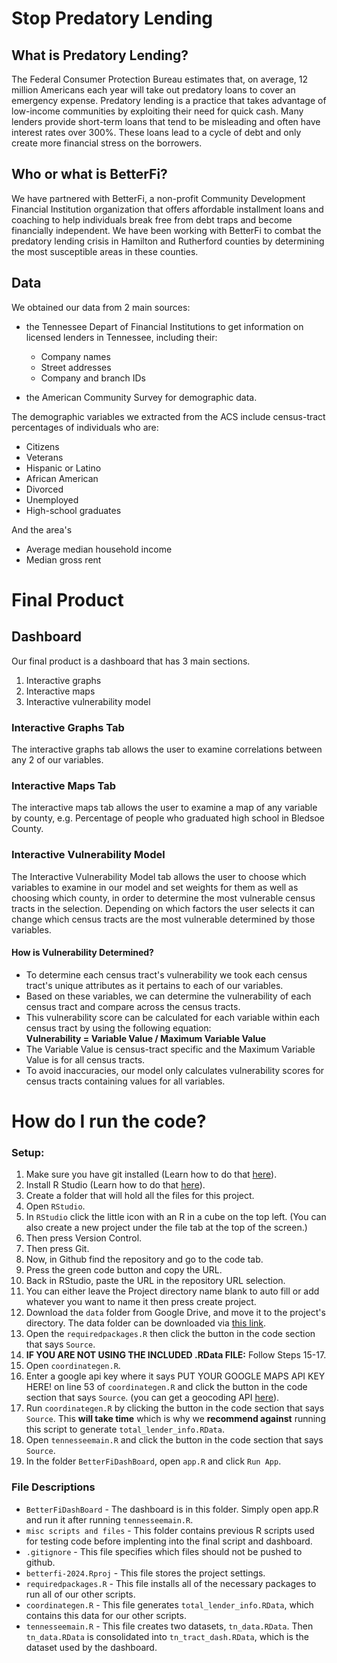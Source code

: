 # Stop Predatory Lending
## What is Predatory Lending?
The Federal Consumer Protection Bureau estimates that, on average, 12 million Americans each year will take out predatory loans to cover an emergency expense. Predatory lending is a practice that takes advantage of low-income communities by exploiting their need for quick cash. Many lenders provide short-term loans that tend to be misleading and often have interest rates over 300%. These loans lead to a cycle of debt and only create more financial stress on the borrowers. 

## Who or what is BetterFi?
We have partnered with BetterFi, a non-profit Community Development Financial Institution organization that offers affordable installment loans and coaching to help individuals break free from debt traps and become financially independent. We have been working with BetterFi to combat the predatory lending crisis in Hamilton and Rutherford counties by determining the most susceptible areas in these counties. 

## Data
We obtained our data from 2 main sources: 
- the Tennessee Depart of Financial Institutions to get information on licensed lenders in Tennessee, including their: 
  - Company names
  - Street addresses
  - Company and branch IDs

- the American Community Survey for demographic data.

The demographic variables we extracted from the ACS include census-tract percentages of individuals who are: 
- Citizens
- Veterans
- Hispanic or Latino
- African American
- Divorced
- Unemployed
- High-school graduates <br>

And the area's
- Average median household income
- Median gross rent

# Final Product
## Dashboard 
Our final product is a dashboard that has 3 main sections. 
1. Interactive graphs
2. Interactive maps
3. Interactive vulnerability model

### Interactive Graphs Tab
The interactive graphs tab allows the user to examine correlations between any 2 of our variables.

### Interactive Maps Tab
The interactive maps tab allows the user to examine a map of any variable by county, e.g. Percentage of people who graduated high school in Bledsoe County.

### Interactive Vulnerability Model
The Interactive Vulnerability Model tab allows the user to choose which variables to examine in our model and set weights for them as well as choosing which county, in order to determine the most vulnerable census tracts in the selection. Depending on which factors the user selects it can change which census tracts are the most vulnerable determined by those variables.

#### How is Vulnerability Determined?
- To determine each census tract's vulnerability we took each census tract's unique attributes as it pertains to each of our variables. 
- Based on these variables, we can determine the vulnerability of each census tract and compare across the census tracts. 
- This vulnerability score can be calculated for each variable within each census tract by using the following equation: <br> 
**Vulnerability = Variable Value / Maximum Variable Value** <br>
- The Variable Value is census-tract specific and the Maximum Variable Value is for all census tracts.
- To avoid inaccuracies, our model only calculates vulnerability scores for census tracts containing values for all variables. 

# How do I run the code?

### Setup:
1. Make sure you have git installed (Learn how to do that [here](https://github.com/git-guides/install-git)).  
2. Install R Studio (Learn how to do that [here](https://posit.co/download/rstudio-desktop/)).  
3. Create a folder that will hold all the files for this project.
4. Open `RStudio`.
5. In `RStudio` click the little icon with an R in a cube on the top left. (You can also create a new project under the file tab at the top of the screen.)
6. Then press Version Control.
7. Then press Git.
8. Now, in Github find the repository and go to the code tab.
9. Press the green code button and copy the URL.
10. Back in RStudio, paste the URL in the repository URL selection.
11. You can either leave the Project directory name blank to auto fill or add whatever you want to name it then press create project.
12. Download the `data` folder from Google Drive, and move it to the project's directory.
The data folder can be downloaded via [this link](https://drive.google.com/drive/folders/1ks9Fw4AURkjYdjR4NuIfG3biKIZOZfSO?usp=drive_link).
13. Open the `requiredpackages.R` then click the button in the code section that says `Source`.
14. **IF YOU ARE NOT USING THE INCLUDED .RData FILE:** Follow Steps 15-17.
15. Open `coordinategen.R`.
16. Enter a google api key where it says PUT YOUR GOOGLE MAPS API KEY HERE! on line 53 of `coordinategen.R` and click the button in the code section that says `Source`. (you can get a geocoding API [here](https://developers.google.com/maps/documentation/geocoding/get-api-key)).
17. Run `coordinategen.R` by clicking the button in the code section that says `Source`. This **will take time** which is why we **recommend against** running this script to generate `total_lender_info.RData`.
18. Open `tennesseemain.R` and click the button in the code section that says `Source`.
19. In the folder `BetterFiDashBoard`, open `app.R` and click `Run App`.

### File Descriptions
- `BetterFiDashBoard` - The dashboard is in this folder. Simply open app.R and run it after running `tennesseemain.R`.
- `misc scripts and files` - This folder contains previous R scripts used for testing code before implenting into the final script and dashboard.
- `.gitignore` - This file specifies which files should not be pushed to github.
- `betterfi-2024.Rproj` - This file stores the project settings.
- `requiredpackages.R` - This file installs all of the necessary packages to run all of our other scripts.
- `coordinategen.R` - This file generates `total_lender_info.RData`, which contains this data for our other scripts.
- `tennesseemain.R` - This file creates two datasets, `tn_data.RData`. Then `tn_data.RData` is consolidated into `tn_tract_dash.RData`, which is the dataset used by the dashboard.
